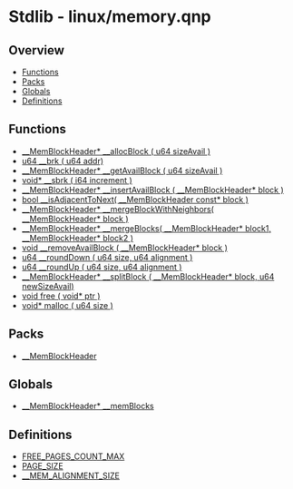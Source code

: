 # Stdlib - linux/memory.qnp

## Overview
 - [Functions](#functions)
 - [Packs](#packs)
 - [Globals](#globals)
 - [Definitions](#definitions)

## Functions
 - [__MemBlockHeader* __allocBlock ( u64 sizeAvail )]()
 - [u64 __brk ( u64 addr)]()
 - [__MemBlockHeader* __getAvailBlock ( u64 sizeAvail )]()
 - [void* __sbrk ( i64 increment )]()
 - [__MemBlockHeader* __insertAvailBlock ( __MemBlockHeader* block )]()
 - [bool __isAdjacentToNext( __MemBlockHeader const* block )]()
 - [__MemBlockHeader* __mergeBlockWithNeighbors( __MemBlockHeader* block )]()
 - [__MemBlockHeader* __mergeBlocks( __MemBlockHeader* block1, __MemBlockHeader* block2 )]()
 - [void __removeAvailBlock ( __MemBlockHeader* block )]()
 - [u64 __roundDown ( u64 size, u64 alignment )]()
 - [u64 __roundUp ( u64 size, u64 alignment )]()
 - [__MemBlockHeader* __splitBlock ( __MemBlockHeader* block, u64 newSizeAvail)]()
 - [void free ( void* ptr )]()
 - [void* malloc ( u64 size )]()

## Packs
 - [__MemBlockHeader]()

## Globals
 - [__MemBlockHeader* __memBlocks]()

## Definitions
 - [FREE_PAGES_COUNT_MAX]()
 - [PAGE_SIZE]()
 - [__MEM_ALIGNMENT_SIZE]()